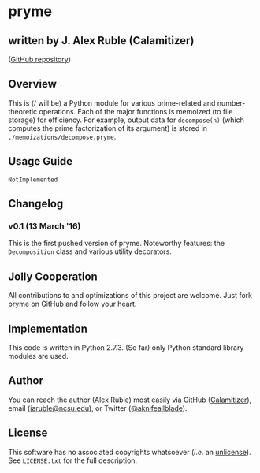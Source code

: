 # pryme

## written by J. Alex Ruble (Calamitizer)

([GitHub repository](https://github.com/Calamitizer/pryme))

## Overview

This is (/ will be) a Python module for various prime-related and number-theoretic operations. Each of the major functions is memoized (to file storage) for efficiency. For example, output data for `decompose(n)` (which computes the prime factorization of its argument) is stored in `./memoizations/decompose.pryme`.

## Usage Guide

`NotImplemented`

## Changelog

### v0.1 (13 March '16)

This is the first pushed version of pryme. Noteworthy features: the `Decomposition` class and various utility decorators.

## Jolly Cooperation

All contributions to and optimizations of this project are welcome. Just fork pryme on GitHub and follow your heart.

## Implementation

This code is written in Python 2.7.3. (So far) only Python standard library modules are used.

## Author

You can reach the author (Alex Ruble) most easily via GitHub ([Calamitizer](https://github.com/calamitizer)), email ([jaruble@ncsu.edu](mailto:jaruble@ncsu.edu)), or Twitter ([@aknifeallblade](https://twitter.com/aknifeallblade)).

## License

This software has no associated copyrights whatsoever (*i*.*e*. an [unlicense](http://unlicense.org/)). See `LICENSE.txt` for the full description.
